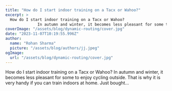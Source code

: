 ```yaml
---
title: "How do I start indoor training on a Tacx or Wahoo?"
excerpt: >
  How do I start indoor training on a Tacx or Wahoo?
              In autumn and winter, it becomes less pleasant for some to enjoy cycling outside. That is why it is very handy if you can train indoors a
coverImage: "/assets/blog/dynamic-routing/cover.jpg"
date: "2023-11-07T10:19:55.996Z"
author:
  name: "Rohan Sharma"
  picture: "/assets/blog/authors/jj.jpeg"
ogImage:
  url: "/assets/blog/dynamic-routing/cover.jpg"
---
```


How do I start indoor training on a Tacx or Wahoo?
            In autumn and winter, it becomes less pleasant for some to enjoy cycling outside. That is why it is very handy if you can train indoors at home. Just bought…